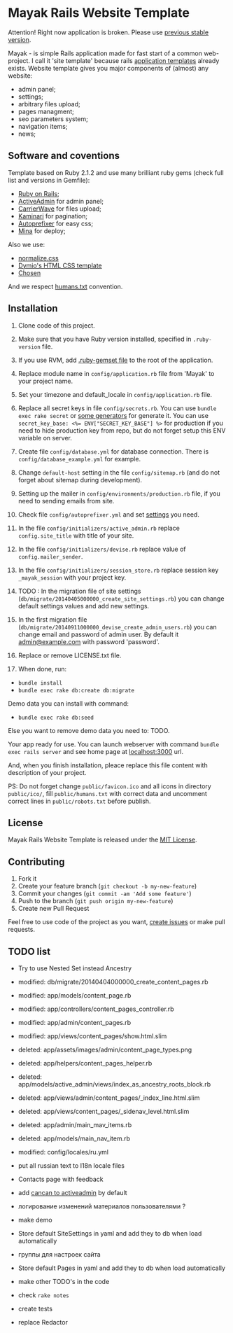 Mayak Rails Website Template
============================

Attention! Right now application is broken. Please use [previous stable version](https://github.com/dymio/mayak/tree/version_zero_dot_six).

Mayak - is simple Rails application made for fast start of a common web-project. I call it 'site template' because rails [application templates](http://guides.rubyonrails.org/rails_application_templates.html) already exists. Website template gives you major components of (almost) any website:

* admin panel;
* settings;
* arbitrary files upload;
* pages managment;
* seo parameters system;
* navigation items;
* news;


Software and coventions
-----------------------

Template based on Ruby 2.1.2 and use many brilliant ruby gems (check full list and versions in Gemfile):

* [Ruby on Rails](http://rubyonrails.org/);
* [ActiveAdmin](http://activeadmin.info/) for admin panel;
* [CarrierWave](https://github.com/carrierwaveuploader/carrierwave) for files upload;
* [Kaminari](https://github.com/amatsuda/kaminari) for pagination;
* [Autoprefixer](https://github.com/postcss/autoprefixer) for easy css;
* [Mina](http://nadarei.co/mina/) for deploy;

Also we use:

* [normalize.css](http://necolas.github.io/normalize.css/)
* [Dymio's HTML CSS template](https://github.com/dymio/html-css-template)
* [Chosen](http://harvesthq.github.io/chosen/)

And we respect [humans.txt](http://humanstxt.org/) convention.


Installation
------------

1. Clone code of this project.

2. Make sure that you have Ruby version installed, specified in `.ruby-version` file.

3. If you use RVM, add [.ruby-gemset file](http://stackoverflow.com/questions/15708916/use-rvmrc-or-ruby-version-file-to-set-a-project-gemset-with-rvm) to the root of the application.

4. Replace module name in `config/application.rb` file from 'Mayak' to your project name.

5. Set your timezone and default_locale in `config/application.rb` file.

6. Replace all secret keys in file `config/secrets.rb`. You can use `bundle exec rake secret` or [some generators](http://www.andrewscompanies.com/tools/wep.asp) for generate it. You can use `secret_key_base: <%= ENV["SECRET_KEY_BASE"] %>` for production if you need to hide production key from repo, but do not forget setup this ENV variable on server.

7. Create file `config/database.yml` for database connection. There is `config/database_example.yml` for example.

8. Change `default-host` setting in the file `config/sitemap.rb` (and do not forget about sitemap during development).

9. Setting up the mailer in `config/environments/production.rb` file, if you need to sending emails from site.

10. Check file `config/autoprefixer.yml` and set [settings](github.com/postcss/autoprefixer#browsers) you need.

11. In the file `config/initializers/active_admin.rb` replace `config.site_title` with title of your site.

12. In the file `config/initializers/devise.rb` replace value of `config.mailer_sender`.

13. In the file `config/initializers/session_store.rb` replace session key `_mayak_session` with your project key.

14. TODO : In the migration file of site settings (`db/migrate/20140405000000_create_site_settings.rb`) you can change default settings values and add new settings.

15. In the first migration file (`db/migrate/20140911000000_devise_create_admin_users.rb`) you can change email and password of admin user. By default it admin@example.com with password 'password'.

16. Replace or remove LICENSE.txt file.

17. When done, run:

  - `bundle install`
  - `bundle exec rake db:create db:migrate`

Demo data you can install with command:

  - `bundle exec rake db:seed`

Else you want to remove demo data you need to: TODO.

Your app ready for use. You can launch webserver with command `bundle exec rails server` and see home page at [localhost:3000](http://localhost:3000/) url.

And, when you finish installation, pleace replace this file content with description of your project.

PS: Do not forget change `public/favicon.ico` and all icons in directory `public/ico/`, fill `public/humans.txt` with correct data and uncomment correct lines in `public/robots.txt` before publish.


License
-------
Mayak Rails Website Template is released under the [MIT License](LICENSE.txt).


Contributing
------------

1. Fork it
2. Create your feature branch (`git checkout -b my-new-feature`)
3. Commit your changes (`git commit -am 'Add some feature'`)
4. Push to the branch (`git push origin my-new-feature`)
5. Create new Pull Request


Feel free to use code of the project as you want, [create issues](https://github.com/dymio/mayak/issues) or make pull requests.




TODO list
---------

- Try to use Nested Set instead Ancestry
- modified:   db/migrate/20140404000000_create_content_pages.rb
- modified:   app/models/content_page.rb
- modified:   app/controllers/content_pages_controller.rb
- modified:   app/admin/content_pages.rb
- modified:   app/views/content_pages/show.html.slim
- deleted:    app/assets/images/admin/content_page_types.png
- deleted:    app/helpers/content_pages_helper.rb
- deleted:    app/models/active_admin/views/index_as_ancestry_roots_block.rb
- deleted:    app/views/admin/content_pages/_index_line.html.slim
- deleted:    app/views/content_pages/_sidenav_level.html.slim

- deleted:    app/admin/main_mav_items.rb
- deleted:    app/models/main_nav_item.rb

- modified:   config/locales/ru.yml
- put all russian text to I18n locale files

- Contacts page with feedback

- add [cancan to activeadmin](https://github.com/activeadmin/activeadmin/blob/master/docs/13-authorization-adapter.md) by default
- логирование изменений материалов пользователями ?

- make demo

- Store default SiteSettings in yaml and add they to db when load automatically
- группы для настроек сайта
- Store default Pages in yaml and add they to db when load automatically

- make other TODO's in the code

- check `rake notes`

- create tests

- replace Redactor
